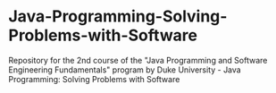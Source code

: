 # Java-Programming-Solving-Problems-with-Software
Repository for the 2nd course of the "Java Programming and Software Engineering Fundamentals" program by Duke University - Java Programming: Solving Problems with Software
